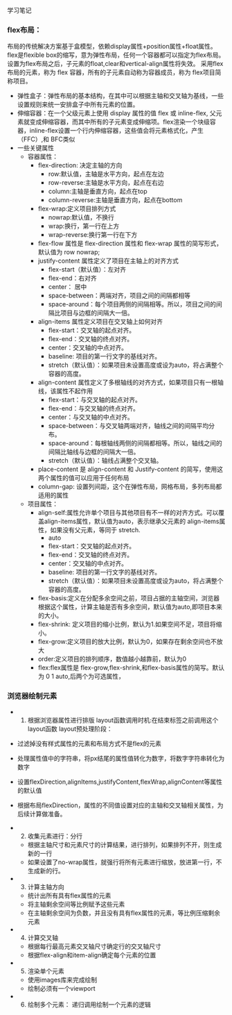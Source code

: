 学习笔记

### flex布局：
布局的传统解决方案基于盒模型，依赖display属性+position属性+float属性。
flex是flexible box的缩写，意为弹性布局，任何一个容器都可以指定为flex布局。设置为flex布局之后，子元素的float,clear和vertical-align属性将失效。
采用flex布局的元素，称为 flex 容器，所有的子元素自动称为容器成员，称为 flex项目简称项目。
- 弹性盒子：弹性布局的基本结构，在其中可以根据主轴和交叉轴为基线，一些设置规则来统一安排盒子中所有元素的位置。
- 伸缩容器：在一个父级元素上使用 display 属性的值 flex 或 inline-flex, 父元素就变成伸缩容器，而其中所有的子元素变成伸缩项。flex渲染一个块级容器，inline-flex设置一个行内伸缩容器，这些值会将元素格式化，产生 （FFC）,和 BFC类似
- 一些关键属性
    - 容器属性：
        - flex-direction: 决定主轴的方向
            - row:默认值，主轴是水平方向，起点在左边
            - row-reverse:主轴是水平方向，起点在右边
            - column:主轴是垂直方向，起点在top
            - column-reverse:主轴是垂直方向，起点在bottom
        - flex-wrap:定义项目排列方式
            - nowrap:默认值，不换行
            -  wrap:换行，第一行在上方
            - wrap-reverse:换行第一行在下方
        - flex-flow 属性是 flex-direction 属性和 flex-wrap 属性的简写形式，默认值为 row nowrap;
        - justify-content 属性定义了项目在主轴上的对齐方式
            - flex-start（默认值）：左对齐
            - flex-end：右对齐
            - center： 居中
            - space-between：两端对齐，项目之间的间隔都相等
            - space-around：每个项目两侧的间隔相等。所以，项目之间的间隔比项目与边框的间隔大一倍。
        - align-items 属性定义项目在交叉轴上如何对齐
            - flex-start：交叉轴的起点对齐。
            - flex-end：交叉轴的终点对齐。
            - center：交叉轴的中点对齐。
            - baseline: 项目的第一行文字的基线对齐。
            - stretch（默认值）：如果项目未设置高度或设为auto，将占满整个容器的高度。
        - align-content 属性定义了多根轴线的对齐方式，如果项目只有一根轴线，该属性不起作用
            - flex-start：与交叉轴的起点对齐。
            - flex-end：与交叉轴的终点对齐。
            - center：与交叉轴的中点对齐。
            - space-between：与交叉轴两端对齐，轴线之间的间隔平均分布。
            - space-around：每根轴线两侧的间隔都相等。所以，轴线之间的间隔比轴线与边框的间隔大一倍。
            - stretch（默认值）：轴线占满整个交叉轴。
        - place-content 是 align-content 和 Justify-content 的简写，使用这两个属性的值可以应用于任何布局
        - column-gap: 设置列间距，这个在弹性布局，网格布局，多列布局都适用的属性
    - 项目属性：
        - align-self:属性允许单个项目与其他项目有不一样的对齐方式。可以覆盖align-items属性，默认值为auto，表示继承父元素的  align-items属性，如果没有父元素，等同于 stretch.
            - auto
            - flex-start：交叉轴的起点对齐。
            - flex-end：交叉轴的终点对齐。
            - center：交叉轴的中点对齐。
            - baseline: 项目的第一行文字的基线对齐。
            - stretch（默认值）：如果项目未设置高度或设为auto，将占满整个容器的高度。
        - flex-basis:定义在分配多余空间之前，项目占据的主轴空间，浏览器根据这个属性，计算主轴是否有多余空间，默认值为auto,即项目本来的大小。
        - flex-shrink: 定义项目的缩小比例，默认为1.如果空间不足，项目将缩小。
        - flex-grow:定义项目的放大比例，默认为0，如果存在剩余空间也不放大
        - order:定义项目的排列顺序，数值越小越靠前，默认为0
        - flex:flex属性是 flex-grow,flex-shrink,和flex-basis属性的简写。默认为 0 1 auto,后两个为可选属性，

### 浏览器绘制元素

- 1. 根据浏览器属性进行排版
layout函数调用时机:在结束标签之前调用这个layout函数
layout预处理阶段：
 - 过滤掉没有样式属性的元素和布局方式不是flex的元素
 - 处理属性值中的字符串，将px结尾的属性值转化为数字，将数字字符串转化为数字
 - 设置flexDirection,alignItems,justifyContent,flexWrap,alignContent等属性的默认值
 - 根据布局flexDirection，属性的不同值设置对应的主轴和交叉轴相关属性，为后续计算做准备。

 - 2. 收集元素进行：分行
    - 根据主轴尺寸和元素尺寸的计算结果，进行排列，如果排列不开，则生成新的一行
    - 如果设置了no-wrap属性，就强行将所有元素进行缩放，放进第一行，不生成新的行。

- 3. 计算主轴方向
    - 统计出所有具有flex属性的元素
    - 将主轴剩余空间等比例赋予这些元素
    - 在主轴剩余空间为负数，并且没有具有flex属性的元素，等比例压缩剩余元素

- 4. 计算交叉轴
    - 根据每行最高元素交叉轴尺寸确定行的交叉轴尺寸
    - 根据flex-align和item-align确定每个元素的位置

- 5. 渲染单个元素
    - 使用images库来完成绘制
    - 绘制必须有一个viewport

- 6. 绘制多个元素： 递归调用绘制一个元素的逻辑